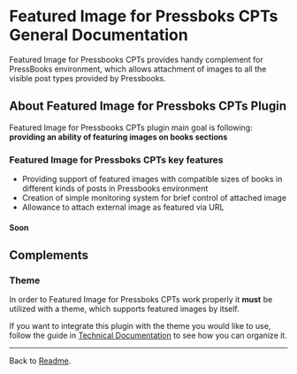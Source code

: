 # Featured Image for Pressboks CPTs General Documentation

Featured Image for Pressbooks CPTs provides handy complement for PressBooks environment, which allows attachment of images to all the visible post types provided by Pressbooks.

## About Featured Image for Pressboks CPTs Plugin
Featured Image for Pressbooks CPTs plugin main goal is following:
**providing an ability of featuring images on books sections** 


### Featured Image for Pressboks CPTs key features
* Providing support of featured images with compatible sizes of books in different kinds of posts in Pressbooks environment
* Creation of simple monitoring system for brief control of attached image
* Allowance to attach external image as featured via URL




#### Soon





## Complements

### Theme
In order to Featured Image for Pressboks CPTs work properly it **must** be utilized with a theme, which supports featured images by itself.

If you want to integrate this plugin with the theme you would like to use, follow the guide in [Technical Documentation](documentation-technical.md) to see how you can organize it.

---
Back to [Readme](../README.md).